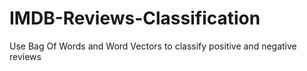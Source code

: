 # IMDB-Reviews-Classification
Use Bag Of Words and Word Vectors to classify positive and negative reviews
